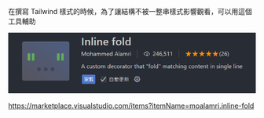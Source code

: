 在撰寫 Tailwind 樣式的時候，為了讓結構不被一整串樣式影響觀看，可以用這個工具輔助

![alt text](image.png)

https://marketplace.visualstudio.com/items?itemName=moalamri.inline-fold
